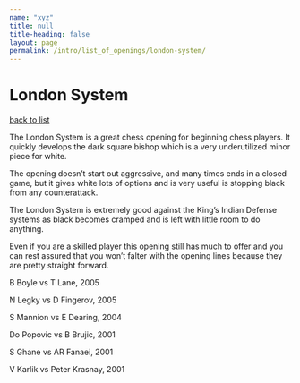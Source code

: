 ```yaml
---
name: "xyz"
title: null
title-heading: false
layout: page
permalink: /intro/list_of_openings/london-system/
---
```


# London System

[back to list](../../list_of_openings)



The London System is a great chess opening for beginning chess players. It quickly develops the dark square bishop which is a very underutilized minor piece for white.

The opening doesn’t start out aggressive, and many times ends in a closed game, but it gives white lots of options and is very useful is stopping black from any counterattack.

The London System is extremely good against the King’s Indian Defense systems as black becomes cramped and is left with little room to do anything.

Even if you are a skilled player this opening still has much to offer and you can rest assured that you won’t falter with the opening lines because they are pretty straight forward.






B Boyle vs T Lane, 2005

N Legky vs D Fingerov, 2005

S Mannion vs E Dearing, 2004

Do Popovic vs B Brujic, 2001

S Ghane vs AR Fanaei, 2001

V Karlik vs Peter Krasnay, 2001
